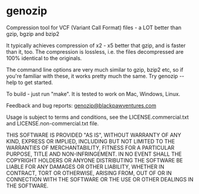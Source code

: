 # genozip
Compression tool for VCF (Variant Call Format) files - a LOT better than gzip, bgzip and bzip2

It typically achieves compression of x2 - x5 better that gzip, and is faster than it, too. The compression is lossless, i.e. the files decompressed are 100% identical to the originals.

The command line options are very much similar to gzip, bzip2 etc, so if you're familiar with these, it works pretty much the same. Try genozip --help to get started.

To build - just run "make". It is tested to work on Mac, Windows, Linux.

Feedback and bug reports: genozip@blackpawventures.com

Usage is subject to terms and conditions, see the LICENSE.commercial.txt and LICENSE.non-commercial.txt file.

THIS SOFTWARE IS PROVIDED "AS IS", WITHOUT WARRANTY OF ANY KIND, EXPRESS OR IMPLIED, INCLUDING BUT NOT LIMITED TO THE WARRANTIES OF MERCHANTABILITY, FITNESS FOR A PARTICULAR PURPOSE, TITLE AND NON-INFRINGEMENT. IN NO EVENT SHALL THE COPYRIGHT HOLDERS OR ANYONE DISTRIBUTING THE SOFTWARE BE LIABLE FOR ANY DAMAGES OR OTHER LIABILITY, WHETHER IN CONTRACT, TORT OR OTHERWISE, ARISING FROM, OUT OF OR IN CONNECTION WITH THE SOFTWARE OR THE USE OR OTHER DEALINGS IN THE SOFTWARE.

